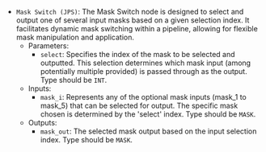 - `Mask Switch (JPS)`: The Mask Switch node is designed to select and output one of several input masks based on a given selection index. It facilitates dynamic mask switching within a pipeline, allowing for flexible mask manipulation and application.
    - Parameters:
        - `select`: Specifies the index of the mask to be selected and outputted. This selection determines which mask input (among potentially multiple provided) is passed through as the output. Type should be `INT`.
    - Inputs:
        - `mask_i`: Represents any of the optional mask inputs (mask_1 to mask_5) that can be selected for output. The specific mask chosen is determined by the 'select' index. Type should be `MASK`.
    - Outputs:
        - `mask_out`: The selected mask output based on the input selection index. Type should be `MASK`.
